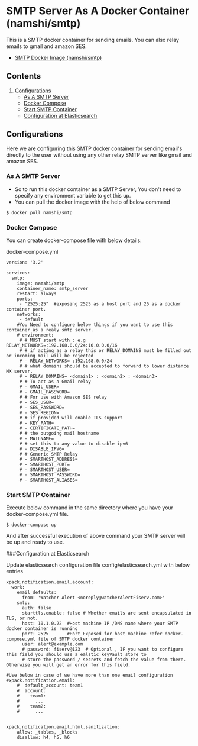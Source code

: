 # SMTP Server As A Docker Container (namshi/smtp)


This is a SMTP docker container for sending emails. You can also relay emails to gmail and amazon SES.

* [SMTP Docker Image (namshi/smtp)](https://hub.docker.com/r/namshi/smtp)

## Contents

1. [Configurations](#configurations)
   * [As A SMTP Server](#as-a-smtp-server)
   * [Docker Compose](#docker-compose)
   * [Start SMTP Container](#start-smtp-container)
   * [Configuration at Elasticsearch](#configuration-at-elasticsearch)

## Configurations
   Here we are configuring this SMTP docker container for sending email's directly to the user
   without using any other relay SMTP server like gmail and amazon SES.

### As A SMTP Server

* So to run this docker container as a SMTP Server, You don't need to specify any environment variable to get this up.
* You can pull the docker image with the help of below command

```console
$ docker pull namshi/smtp
```

### Docker Compose

You can create docker-compose file with below details:

docker-compose.yml

```console
version: '3.2'

services:
  smtp:
    image: namshi/smtp
    container_name: smtp_server
    restart: always
    ports:
     - "2525:25"  #exposing 2525 as a host port and 25 as a docker container port.
    networks:
     - default
	#You Need to configure below things if you want to use this container as a realy smtp server. 
    # environment:
     # # MUST start with : e.g RELAY_NETWORKS=:192.168.0.0/24:10.0.0.0/16
     # # if acting as a relay this or RELAY_DOMAINS must be filled out or incoming mail will be rejected
     # - RELAY_NETWORKS= :192.168.0.0/24
     # # what domains should be accepted to forward to lower distance MX server.
     # - RELAY_DOMAINS= <domain1> : <domain2> : <domain3>
     # # To act as a Gmail relay
     # - GMAIL_USER=
     # - GMAIL_PASSWORD=
     # # For use with Amazon SES relay
     # - SES_USER=
     # - SES_PASSWORD=
     # - SES_REGION=
     # # if provided will enable TLS support
     # - KEY_PATH=
     # - CERTIFICATE_PATH=
     # # the outgoing mail hostname
     # - MAILNAME=
     # # set this to any value to disable ipv6
     # - DISABLE_IPV6=
     # # Generic SMTP Relay
     # - SMARTHOST_ADDRESS=
     # - SMARTHOST_PORT=
     # - SMARTHOST_USER=
     # - SMARTHOST_PASSWORD=
     # - SMARTHOST_ALIASES=
```

### Start SMTP Container

Execute below command in the same directory where you have your docker-compose.yml file.

```console
$ docker-compose up
```
And after successful execution of above command your SMTP server will be up and ready to use.

###Configuration at Elasticsearch

Update elasticsearch configuration file config/elasticsearch.yml with below entries 

```console
xpack.notification.email.account:
  work:
    email_defaults:
      from: 'Watcher Alert <noreply@watcherAlertFiserv.com>'
    smtp:
      auth: false
      starttls.enable: false # Whether emails are sent encapsulated in TLS, or not.
      host: 10.1.0.22  #Host machine IP /DNS name where your SMTP docker container is running 
      port: 2525       #Port Exposed for host machine refer docker-compose.yml file of SMTP docker container
      user: alert@example.com  
      # password: fiserv@123  # Optional , IF you want to configure this field you should use a ealstic keyVault store to  
	  # store the password / secrets and fetch the value from there. Otherwise you will get an error for this field.
	  
#Use below in case of we have more than one email configuration
#xpack.notification.email:
    #  default_account: team1
    #  account:
    #    team1:
    #      ...
    #    team2:
    #      ...


xpack.notification.email.html.sanitization:
    allow: _tables, _blocks
    disallow: h4, h5, h6
```
